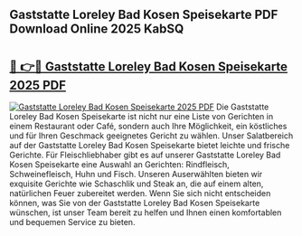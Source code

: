 ## Gaststatte Loreley Bad Kosen Speisekarte PDF Download Online 2025 KabSQ

# <h2><a href="http://gcagkg7.nevu.top/?p=Gaststatte+Loreley+Bad+Kosen+Speisekarte">🔗 👉🔴 Gaststatte Loreley Bad Kosen Speisekarte 2025 PDF</a></h2>

[![Gaststatte Loreley Bad Kosen Speisekarte 2025 PDF](https://i.imgur.com/dBaPXMq.png)](http://gcagkg7.nevu.top/?p=Gaststatte+Loreley+Bad+Kosen+Speisekarte)
Die Gaststatte Loreley Bad Kosen Speisekarte ist nicht nur eine Liste von Gerichten in einem Restaurant oder Café, sondern auch Ihre Möglichkeit, ein köstliches und für Ihren Geschmack geeignetes Gericht zu wählen. Unser Salatbereich auf der Gaststatte Loreley Bad Kosen Speisekarte bietet leichte und frische Gerichte. Für Fleischliebhaber gibt es auf unserer Gaststatte Loreley Bad Kosen Speisekarte eine Auswahl an Gerichten: Rindfleisch, Schweinefleisch, Huhn und Fisch. Unseren Auserwählten bieten wir exquisite Gerichte wie Schaschlik und Steak an, die auf einem alten, natürlichen Feuer zubereitet werden. Wenn Sie sich nicht entscheiden können, was Sie von der Gaststatte Loreley Bad Kosen Speisekarte wünschen, ist unser Team bereit zu helfen und Ihnen einen komfortablen und bequemen Service zu bieten.
